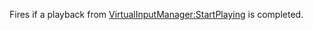 Fires if a playback from [VirtualInputManager:StartPlaying](https://developer.roblox.com/en-us/api-reference/function/VirtualInputManager/StartPlaying) is completed.